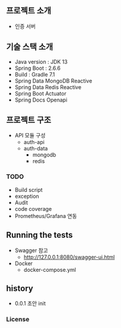 ## **프로젝트 소개**
- 인증 서버

## **기술 스택 소개**

- Java version : JDK 13
- Spring Boot : 2.6.6
- Build : Gradle 7.1
- Spring Data MongoDB Reactive
- Spring Data Redis Reactive
- Spring Boot Actuator
- Spring Docs Openapi

## **프로젝트 구조**

- API 모듈 구성
  - auth-api
  - auth-data
      - mongodb
      - redis

### TODO
- Build script
- exception
- Audit
- code coverage
- Prometheus/Grafana 연동

## Running the tests
- Swagger 참고
    - http://127.0.0.1:8080/swagger-ui.html
- Docker
    - docker-compose.yml

## history
- 0.0.1 초안 init

### License 
